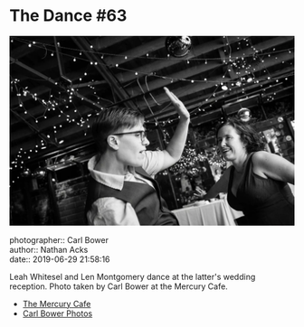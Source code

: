 # The Dance #63

![Leah Whitesel and Len Montgomery dance](assets/2019-06-29-set-4-the-dance-63.webp)

photographer:: Carl Bower  
author:: Nathan Acks  
date:: 2019-06-29 21:58:16

Leah Whitesel and Len Montgomery dance at the latter's wedding reception. Photo taken by Carl Bower at the Mercury Cafe.

* [The Mercury Cafe](http://mercurycafe.com)
* [Carl Bower Photos](https://carlbowerphotos.com)
